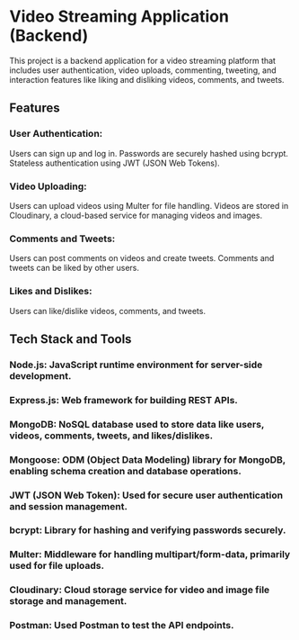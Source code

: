 # Video Streaming Application (Backend)

This project is a backend application for a video streaming platform that includes user authentication, video uploads, commenting, tweeting, and interaction features like liking and disliking videos, comments, and tweets.

## Features

### User Authentication:

Users can sign up and log in.
Passwords are securely hashed using bcrypt.
Stateless authentication using JWT (JSON Web Tokens).

### Video Uploading:

Users can upload videos using Multer for file handling.
Videos are stored in Cloudinary, a cloud-based service for managing videos and images.

### Comments and Tweets:

Users can post comments on videos and create tweets.
Comments and tweets can be liked by other users.

### Likes and Dislikes:

Users can like/dislike videos, comments, and tweets.

## Tech Stack and Tools

### Node.js: JavaScript runtime environment for server-side development.

### Express.js: Web framework for building REST APIs.

### MongoDB: NoSQL database used to store data like users, videos, comments, tweets, and likes/dislikes.

### Mongoose: ODM (Object Data Modeling) library for MongoDB, enabling schema creation and database operations.

### JWT (JSON Web Token): Used for secure user authentication and session management.

### bcrypt: Library for hashing and verifying passwords securely.

### Multer: Middleware for handling multipart/form-data, primarily used for file uploads.

### Cloudinary: Cloud storage service for video and image file storage and management.

### Postman: Used Postman to test the API endpoints.
